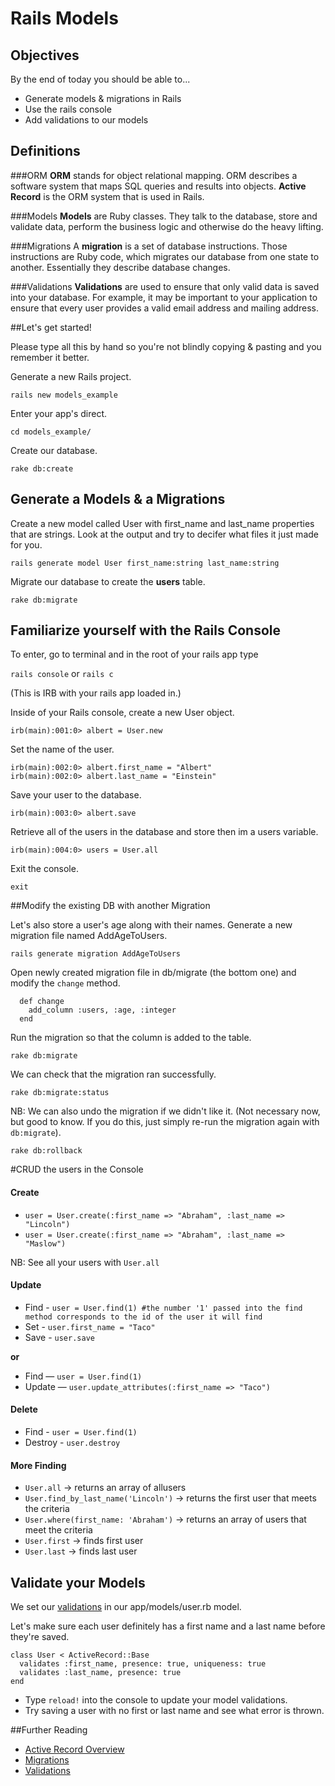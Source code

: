 # Rails Models

## Objectives
By the end of today you should be able to...

* Generate models & migrations in Rails
* Use the rails console
* Add validations to our models

## Definitions

###ORM
**ORM** stands for object relational mapping. ORM describes a software system that maps SQL queries and results into objects. **Active Record** is the ORM system that is used in Rails.

###Models
**Models** are Ruby classes. They talk to the database, store and validate data, perform the business logic and otherwise do the heavy lifting.

###Migrations
A **migration** is a set of database instructions. Those
instructions are Ruby code, which migrates our database from one state
to another. Essentially they describe database changes.

###Validations
**Validations** are used to ensure that only valid data is saved into your database. For example, it may be important to your application to ensure that every user provides a valid email address and mailing address.

##Let's get started!

Please type all this by hand so you're not blindly copying & pasting and you remember it better.

Generate a new Rails project.

`rails new models_example`

Enter your app's direct.

`cd models_example/`

Create our database.

`rake db:create`

## Generate a Models & a Migrations

Create a new model called User with first_name and last_name
properties that are strings. Look at the output and try to decifer what files it just made for you.

`rails generate model User first_name:string last_name:string`

Migrate our database to create the **users** table.

`rake db:migrate`

## Familiarize yourself with the Rails Console

To enter, go to terminal and in the root of your rails app type

`rails console` or `rails c`

(This is IRB with your rails app loaded in.)

Inside of your Rails console, create a new User object.

`irb(main):001:0> albert = User.new`

Set the name of the user.

```
irb(main):002:0> albert.first_name = "Albert"
irb(main):002:0> albert.last_name = "Einstein"
```

Save your user to the database.

`irb(main):003:0> albert.save`

Retrieve all of the users in the database and store then im a users variable.

`irb(main):004:0> users = User.all`

Exit the console.

`exit`

##Modify the existing DB with another Migration

Let's also store a user's age along with their names. Generate a new
migration file named AddAgeToUsers.

`rails generate migration AddAgeToUsers`

Open newly created migration file in db/migrate (the bottom one) and modify the `change` method.

```
  def change
    add_column :users, :age, :integer
  end
```

Run the migration so that the column is added to the table.

`rake db:migrate`

We can check that the migration ran successfully.

`rake db:migrate:status`

NB: We can also undo the migration if we didn't like it. (Not necessary
now, but good to know.  If you do this, just simply re-run the
migration again with `db:migrate`).

`rake db:rollback`

#CRUD the users in the Console

#### Create
* `user = User.create(:first_name => "Abraham", :last_name => "Lincoln")`
* `user = User.create(:first_name => "Abraham", :last_name => "Maslow")`

NB: See all your users with `User.all`


#### Update

* Find - `user = User.find(1) #the number '1' passed into the find method corresponds to the id of the user it will find`
* Set - `user.first_name = "Taco"`
* Save - `user.save`

**or**

* Find — `user = User.find(1)` 
*  Update — `user.update_attributes(:first_name => "Taco")`

#### Delete

* Find - `user = User.find(1)`
* Destroy - `user.destroy`

#### More Finding

* `User.all` -> returns an array of allusers
* `User.find_by_last_name('Lincoln')` -> returns the first user that meets the criteria
* `User.where(first_name: 'Abraham')` -> returns an array of users that meet the criteria
* `User.first` -> finds first user
* `User.last` -> finds last user


## Validate your Models

We set our [validations](http://guides.rubyonrails.org/active_record_validations.html) in our app/models/user.rb model.

Let's make sure each user definitely has a first name and a last name before they're saved.

```
class User < ActiveRecord::Base
  validates :first_name, presence: true, uniqueness: true
  validates :last_name, presence: true
end
```

* Type `reload!` into the console to update your model validations.
* Try saving a user with no first or last name and see what error is thrown.

##Further Reading

* [Active Record Overview](http://guides.rubyonrails.org/active_record_basics.html)
* [Migrations](http://edgeguides.rubyonrails.org/active_record_migrations.html)
* [Validations](http://guides.rubyonrails.org/active_record_validations.html)

